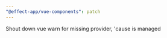 ```yaml
---
"@effect-app/vue-components": patch
---
```


Shout down vue warn for missing provider, 'cause is managed
